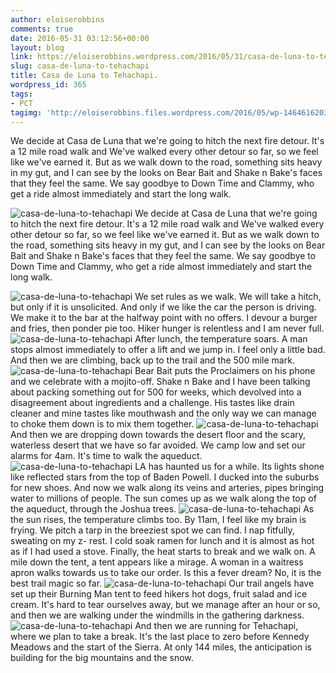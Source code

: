 ```yaml
---
author: eloiserobbins
comments: true
date: 2016-05-31 03:12:56+00:00
layout: blog
link: https://eloiserobbins.wordpress.com/2016/05/31/casa-de-luna-to-tehachapi/
slug: casa-de-luna-to-tehachapi
title: Casa de Luna to Tehachapi.
wordpress_id: 365
tags:
- PCT
tagimg: 'http://eloiserobbins.files.wordpress.com/2016/05/wp-14646162030401.jpg'
---
```


We decide at Casa de Luna that we're going to hitch the next fire detour. It's a 12 mile road walk and We've walked every other detour so far, so we feel like we've earned it. But as we walk down to the road, something sits heavy in my gut, and I can see by the looks on Bear Bait and Shake n Bake's faces that they feel the same. We say goodbye to Down Time and Clammy, who get a ride almost immediately and start the long walk.


![casa-de-luna-to-tehachapi](http://eloiserobbins.files.wordpress.com/2016/05/wp-14646162030401.jpg)
We decide at Casa de Luna that we're going to hitch the next fire detour. It's a 12 mile road walk and We've walked every other detour so far, so we feel like we've earned it. But as we walk down to the road, something sits heavy in my gut, and I can see by the looks on Bear Bait and Shake n Bake's faces that they feel the same. We say goodbye to Down Time and Clammy, who get a ride almost immediately and start the long walk.

![casa-de-luna-to-tehachapi](http://eloiserobbins.files.wordpress.com/2016/05/wp-14646163433201.jpg)
We set rules as we walk. We will take a hitch, but only if it is unsolicited. And only if we like the car the person is driving. We make it to the bar at the halfway point with no offers. I devour a burger and fries, then ponder pie too. Hiker hunger is relentless and I am never full.
![casa-de-luna-to-tehachapi](http://eloiserobbins.files.wordpress.com/2016/05/wp-14646165505741.jpg)
After lunch, the temperature soars. A man stops almost immediately to offer a lift and we jump in. I feel only a little bad. And then we are climbing, back up to the trail and the 500 mile mark.
![casa-de-luna-to-tehachapi](http://eloiserobbins.files.wordpress.com/2016/05/wp-14646167115521.jpg)
Bear Bait puts the Proclaimers on his phone and we celebrate with a mojito-off. Shake n Bake and I have been talking about packing something out for 500 for weeks, which devolved into a disagreement about ingredients and a challenge. His tastes like drain cleaner and mine tastes like mouthwash and the only way we can manage to choke them down is to mix them together.
![casa-de-luna-to-tehachapi](http://eloiserobbins.files.wordpress.com/2016/05/wp-1464616960783.jpg)
And then we are dropping down towards the desert floor and the scary, waterless desert that we have so far avoided. We camp low and set our alarms for 4am. It's time to walk the aqueduct.
![casa-de-luna-to-tehachapi](http://eloiserobbins.files.wordpress.com/2016/05/wp-14646171915731.jpg)
LA has haunted us for a while. Its lights shone like reflected stars from the top of Baden Powell. I ducked into the suburbs for new shoes. And now we walk along its veins and arteries, pipes bringing water to millions of people. The sun comes up as we walk along the top of the aqueduct, through the Joshua trees.
![casa-de-luna-to-tehachapi](http://eloiserobbins.files.wordpress.com/2016/05/wp-14646485168141.jpg)
As the sun rises, the temperature climbs too. By 11am, I feel like my brain is frying. We pitch a tarp in the breeziest spot we can find. I nap fitfully, sweating on my z- rest. I cold soak ramen for lunch and it is almost as hot as if I had used a stove. Finally, the heat starts to break and we walk on. A mile down the tent, a tent appears like a mirage. A woman in a waitress apron walks towards us to take our order. Is this a fever dream? No, it is the best trail magic so far.
![casa-de-luna-to-tehachapi](http://eloiserobbins.files.wordpress.com/2016/05/wp-14646563454591.jpg)
Our trail angels have set up their Burning Man tent to feed hikers hot dogs, fruit salad and ice cream. It's hard to tear ourselves away, but we manage after an hour or so, and then we are walking under the windmills in the gathering darkness.
![casa-de-luna-to-tehachapi](http://eloiserobbins.files.wordpress.com/2016/05/wp-14646612119831.jpg)
And then we are running for Tehachapi, where we plan to take a break. It's the last place to zero before Kennedy Meadows and the start of the Sierra. At only 144 miles, the anticipation is building for the big mountains and the snow.
